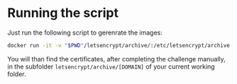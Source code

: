 # Running the script

Just run the following script to gerenrate the images:

```bash
docker run -it -v "$PWD"/letsencrypt/archive/:/etc/letsencrypt/archive -v "$PWD"/letsencrypt/logs/:/var/log/letsencrypt 2ndkauboy/letsencrypt letsencrypt-auto certonly --manual --agree-tos --manual-public-ip-logging-ok --email admin@example.com -d example.com -d www.example.com
```

You will than find the certificates, after completing the challenge manually, in the subfolder `letsencrypt/archive/[DOMAIN]` of your current working folder.